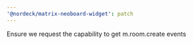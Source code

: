 ```yaml
---
'@nordeck/matrix-neoboard-widget': patch
---
```


Ensure we request the capability to get m.room.create events
